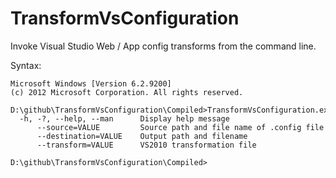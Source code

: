 TransformVsConfiguration
=======================

Invoke Visual Studio Web / App config transforms from the command line.

Syntax:

	Microsoft Windows [Version 6.2.9200]
	(c) 2012 Microsoft Corporation. All rights reserved.

	D:\github\TransformVsConfiguration\Compiled>TransformVsConfiguration.exe
	  -h, -?, --help, --man      Display help message
		  --source=VALUE         Source path and file name of .config file
		  --destination=VALUE    Output path and filename
		  --transform=VALUE      VS2010 transformation file

	D:\github\TransformVsConfiguration\Compiled>

